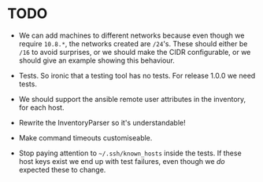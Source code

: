 # TODO

* We can add machines to different networks because even though we require
  `10.8.*`, the networks created are `/24`'s. These should either be `/16`
  to avoid surprises, or we should make the CIDR configurable, or we should
  give an example showing this behaviour.

* Tests. So ironic that a testing tool has no tests. For release 1.0.0 we
  need tests.

* We should support the ansible remote user attributes in the inventory, for
  each host.

* Rewrite the InventoryParser so it's understandable!

* Make command timeouts customiseable.

* Stop paying attention to `~/.ssh/known_hosts` inside the tests. If these
  host keys exist we end up with test failures, even though we _do_ expected
  these to change.
